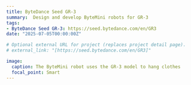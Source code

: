 ```yaml
---
title: ByteDance Seed GR-3
summary:  Design and develop ByteMini robots for GR-3
tags:
- ByteDance Seed GR-3: https://seed.bytedance.com/en/GR3
date: "2025-07-05T00:00:00Z"

# Optional external URL for project (replaces project detail page).
# external_link: "[https://seed.bytedance.com/en/GR3]"

image:
  caption: The ByteMini robot uses the GR-3 model to hang clothes
  focal_point: Smart
---
```


